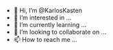 - 👋 Hi, I’m @KarlosKasten
- 👀 I’m interested in ...
- 🌱 I’m currently learning ...
- 💞️ I’m looking to collaborate on ...
- 📫 How to reach me ...

<!---
KarlosKasten/KarlosKasten is a ✨ special ✨ repository because its `README.md` (this file) appears on your GitHub profile.
You can click the Preview link to take a look at your changes.
--->
